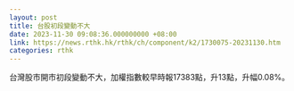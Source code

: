 ```yaml
---
layout: post
title: 台股初段變動不大
date: 2023-11-30 09:08:36.000000000 +08:00
link: https://news.rthk.hk/rthk/ch/component/k2/1730075-20231130.htm
categories: rthk
---
```


台灣股市開市初段變動不大，加權指數較早時報17383點，升13點，升幅0.08%。
